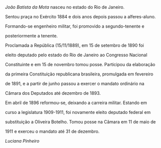 

*João Batista da Mota* nasceu no estado do Rio de Janeiro.



Sentou praça no Exército 1884 e dois anos depois passou a alferes-aluno.

Formando-se engenheiro militar, foi promovido a segundo-tenente e

posteriormente a tenente.



Proclamada a República (15/11/1889), em 15 de setembro de 1890 foi

eleito deputado pelo estado do Rio de Janeiro ao Congresso Nacional

Constituinte e em 15 de novembro tomou posse. Participou da elaboração

da primeira Constituição republicana brasileira, promulgada em fevereiro

de 1891, e a partir de junho passou a exercer o mandato ordinário na

Câmara dos Deputados até dezembro de 1893.



Em abril de 1896 reformou-se, deixando a carreira militar. Estando em

curso a legislatura 1909-1911, foi novamente eleito deputado federal em

substituição a Oliveira Botelho. Tomou posse na Câmara em 11 de maio de

1911 e exerceu o mandato até 31 de dezembro.



*Luciana Pinheiro*



